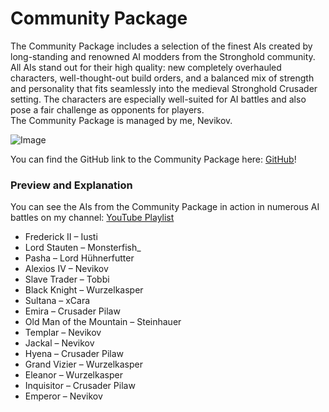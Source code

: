 # Community Package

The Community Package includes a selection of the finest AIs created by long-standing and renowned AI modders from the Stronghold community.  
All AIs stand out for their high quality: new completely overhauled characters, well-thought-out build orders, and a balanced mix of strength and personality that fits seamlessly into the medieval Stronghold Crusader setting. The characters are especially well-suited for AI battles and also pose a fair challenge as opponents for players.  
The Community Package is managed by me, Nevikov.  

![Image](https://github.com/Nevikov/Community-Paket-UCP3/blob/main/Community-Paket-Files/CP-UCP3.jpg)

You can find the GitHub link to the Community Package here: [GitHub](https://github.com/Nevikov/Community-Paket-UCP3)!  

### Preview and Explanation

You can see the AIs from the Community Package in action in numerous AI battles on my channel: [YouTube Playlist](https://www.youtube.com/playlist?list=PLISBy5uTbWp7XcGIMfWhFpTQlvIBsVdj-)  

- Frederick II – Iusti  
- Lord Stauten – Monsterfish_  
- Pasha – Lord Hühnerfutter  
- Alexios IV – Nevikov  
- Slave Trader – Tobbi  
- Black Knight – Wurzelkasper  
- Sultana – xCara  
- Emira – Crusader Pilaw  
- Old Man of the Mountain – Steinhauer  
- Templar – Nevikov  
- Jackal – Nevikov  
- Hyena – Crusader Pilaw  
- Grand Vizier – Wurzelkasper  
- Eleanor – Wurzelkasper  
- Inquisitor – Crusader Pilaw  
- Emperor – Nevikov  

